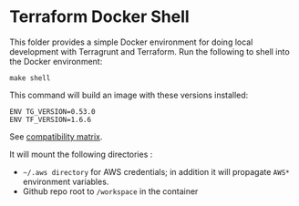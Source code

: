 # Terraform Docker Shell

This folder provides a simple Docker environment for doing local development with Terragrunt and Terraform. Run the
following to shell into the Docker environment:

```
make shell 
```

This command will build an image with these versions installed:

```
ENV TG_VERSION=0.53.0
ENV TF_VERSION=1.6.6
```

See [compatibility matrix](https://terragrunt.gruntwork.io/docs/getting-started/supported-versions/).

It will mount the following directories :

* `~/.aws directory` for AWS credentials; in addition it will propagate `AWS*` environment variables.
* Github repo root to `/workspace` in the container

